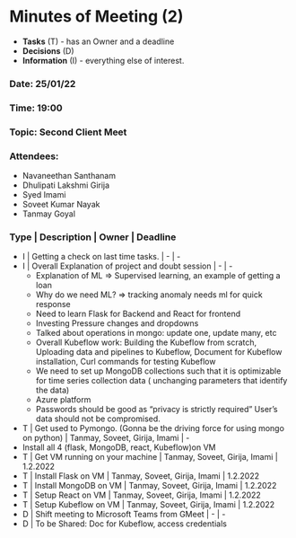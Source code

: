 # Minutes of Meeting (2)

- **Tasks** (T) - has an Owner and a deadline
- **Decisions** (D)
- **Information** (I) - everything else of interest.

### **Date: 25/01/22**

### **Time: 19:00**

### **Topic: Second** Client Meet

### **Attendees:**

- Navaneethan Santhanam
- Dhulipati Lakshmi Girija
- Syed Imami
- Soveet Kumar Nayak
- Tanmay Goyal

### **Type | Description | Owner | Deadline**

- I | Getting a check on last time tasks. | - | -
- I | Overall Explanation of project and doubt session | - | -
    - Explanation of ML ⇒ Supervised learning, an example of getting a loan
    - Why do we need ML? ⇒ tracking anomaly needs ml for quick response
    - Need to learn Flask for Backend and React for frontend
    - Investing Pressure changes and dropdowns
    - Talked about operations in mongo: update one, update many, etc
    - Overall Kubeflow work: Building the Kubeflow from scratch, Uploading data and pipelines to Kubeflow, Document for Kubeflow installation, Curl commands for testing Kubeflow
    - We need to set up MongoDB collections such that it is optimizable for time series collection data ( unchanging parameters that identify the data)
    - Azure platform
    - Passwords should be good as “privacy is strictly required” User’s data should not be compromised.
- T | Get used to Pymongo. (Gonna be the driving force for using mongo on python) | Tanmay, Soveet, Girija, Imami | -
- Install all 4 (flask, MongoDB, react, Kubeflow)on VM
- T | Get VM running on your machine | Tanmay, Soveet, Girija, Imami | 1.2.2022
- T | Install Flask on VM | Tanmay, Soveet, Girija, Imami | 1.2.2022
- T | Install MongoDB on VM | Tanmay, Soveet, Girija, Imami | 1.2.2022
- T | Setup React on VM | Tanmay, Soveet, Girija, Imami | 1.2.2022
- T | Setup Kubeflow on VM | Tanmay, Soveet, Girija, Imami | 1.2.2022
- D | Shift meeting to Microsoft Teams from GMeet | - | -
- D | To be Shared: Doc for Kubeflow, access credentials